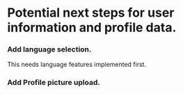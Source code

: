 # Potential next steps for user information and profile data.


### Add language selection. 
This needs language features implemented first.


### Add Profile picture upload.

